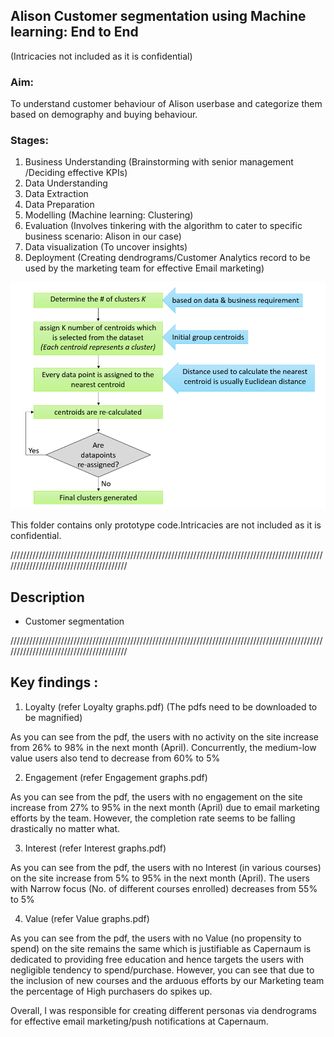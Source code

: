 ## Alison Customer segmentation using Machine learning: End to End 
(Intricacies not included as it is confidential)


### Aim:
 To understand customer behaviour of Alison userbase and categorize them based on demography and buying behaviour.

### Stages:

1. Business Understanding (Brainstorming with senior management /Deciding effective KPIs)
2. Data Understanding
3. Data Extraction
4. Data Preparation 
5. Modelling (Machine learning: Clustering)
6. Evaluation (Involves tinkering with the algorithm to cater to specific business scenario: Alison in our case)
7. Data visualization (To uncover insights)
8. Deployment (Creating dendrograms/Customer Analytics record to be used by the marketing team for effective Email marketing)



![Image of flowchart](https://github.com/Tanay7/Machine-Learning/blob/master/Customer_segmentation/Images/ggg.png)


This folder contains only prototype code.Intricacies are not included as it is confidential.


////////////////////////////////////////////////////////////////////////////////////////////////////////////////////////////////////////
## Description

- Customer segmentation 


////////////////////////////////////////////////////////////////////////////////////////////////////////////////////////////////////////
## Key findings : 

1. Loyalty (refer Loyalty graphs.pdf) (The pdfs need to be downloaded to be magnified)

  As you can see from the pdf, the users with no activity on the site increase from 26% to 98% in the next month (April).
Concurrently, the medium-low value users also tend to decrease from 60% to 5% 

2. Engagement (refer Engagement graphs.pdf)

  As you can see from the pdf, the users with no engagement on the site increase from 27% to 95% in the next month (April) due to email marketing efforts by the team.
  However, the completion rate seems to be falling drastically no matter what.
  
3. Interest (refer Interest graphs.pdf)

  As you can see from the pdf, the users with no Interest (in various courses) on the site increase from 5% to 95% in the next month (April).
  The users with Narrow focus (No. of different courses enrolled) decreases from 55% to 5%

4. Value (refer Value graphs.pdf)

  As you can see from the pdf, the users with no Value (no propensity to spend) on the site remains the same which is justifiable as Capernaum is dedicated to providing free education
  and hence targets the users with negligible tendency to spend/purchase.
  However, you can see that due to the inclusion of new courses and the arduous efforts by our Marketing team the percentage of High purchasers do spikes up.
  
Overall, I was responsible for creating different personas via dendrograms for effective email marketing/push notifications at Capernaum.  

